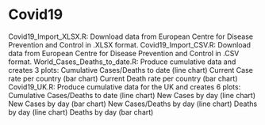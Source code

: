 # Covid19
Covid19_Import_XLSX.R: Download data from European Centre for Disease Prevention and Control in .XLSX format.
Covid19_Import_CSV.R: Download data from European Centre for Disease Prevention and Control in .CSV format.
World_Cases_Deaths_to_date.R: Produce cumulative data and creates 3 plots: 
                              Cumulative Cases/Deaths to date (line chart)
                              Current Case rate per country (bar chart)
                              Current Death rate per country (bar chart)
Covid19_UK.R: Produce cumulative data for the UK and creates 6 plots:
                              Cumulative Cases/Deaths to date (line chart)
                              New Cases by day (line chart)
                              New Cases by day (bar chart)
                              New Cases/Deaths by day (line chart)
                              Deaths by day (line chart)
                              Deaths by day (bar chart)
                              
